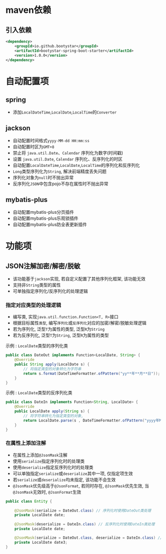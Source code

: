 # maven依赖

## 引入依赖

```xml
<dependency>
    <groupId>io.github.bootystar</groupId>
    <artifactId>bootystar-spring-boot-starter</artifactId>
    <version>1.0.0</version>
</dependency>
```
# 自动配置项

## spring
* 添加`LocalDateTime`,`LocalDate`,`LocalTime`的`Converter`

## jackson
* 自动配置时间格式`yyyy-MM-dd HH:mm:ss`
* 自动配置时区为`GMT+8`
* 禁止将 `java.util.Date`、`Calendar` 序列化为数字(时间戳)
* 设置 `java.util.Date`, `Calendar` 序列化、反序列化的时区
* 自动配置`LocalDateTime`,`LocalDate`,`LocalTime`的序列化和反序列化
* `Long`类型序列化为`String`, 解决前端精度丢失问题
* 序列化对象为`null`时不抛出异常
* 反序列化`JSON`中包含pojo不存在属性时不抛出异常

## mybatis-plus
* 自动配置mybatis-plus分页插件
* 自动配置mybatis-plus乐观锁插件
* 自动配置mybatis-plus防全表更新插件

# 功能项

## JSON注解加密/解密/脱敏

* 该功能基于`jackson`实现, 若自定义配置了其他序列化框架, 该功能无效
* 支持非`String`类型的属性
* 可单独指定序列化/反序列化的处理逻辑

### 指定对应类型的处理逻辑
* 编写类, 实现`java.util.function.Function<T, R>`接口
* 根据目标属性`类型`, 编写`序列化`或`反序列化`对应的加密/解密/脱敏处理逻辑
* 若为序列化, 泛型`T`为属性的类型, 泛型`R`为`String` 
* 若为反序列化, 泛型`T`为`String`, 泛型`R`为属性的类型

示例 : `LocalDate`类型的序列化类
```java
public class DateOut implements Function<LocalDate, String> {
    @Override
    public String apply(LocalDate s) {
        // 将指定类型的对象转化为字符串
        return s.format(DateTimeFormatter.ofPattern("yy**年**月**日")); // 示例, 数据脱敏
    }
}
```
示例 : `LocalDate`类型的反序列化类
```java
public class DateIn implements Function<String, LocalDate> {
    @Override
    public LocalDate apply(String s) {
        // 将字符串转化为指定类型的对象,
        return LocalDate.parse(s , DateTimeFormatter.ofPattern("yyyy年MM月dd日"));// 示例, 特殊格式数据解码
    }
}
```
### 在属性上添加注解
* 在属性上添加`@JsonMask`注解
* 使用`serialize`指定序列化时的处理类
* 使用`deserialize`指定反序列化时的处理类
* 可以单独指定`serialize`或`deserialize`其中一项, 仅指定项生效
* 若`serialize`或`deserialize`均未指定, 该功能不会生效
* `@JsonMask`优先级高于`@JsonFormat`, 若同时存在, `@JsonMask`优先生效, 当`@JsonMask`无效时, `@JsonFormat`生效
```java
public class Entity {
    
    @JsonMask(serialize = DateOut.class) // 序列化时使用DateOut类处理
    private LocalDate date;
    
    @JsonMask(deserialize = DateIn.class) // 反序列化时使用DateIn类处理
    private LocalDate date;

    @JsonMask(serialize = DateOut.class, deserialize = DateIn.class) // 序列化和反序列化时使用DateOut和DateIn类处理
    private LocalDate date3;
}
```
